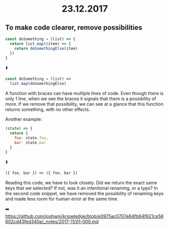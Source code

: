 <h1 align="center">23.12.2017</h1>

## To make code clearer, remove possibilities

```js
const doSomething = (list) => {
  return list.map((item) => {
    return doSomethingElse(item)
  })
}
```

:arrow_down:

```js
const doSomething = (list) => 
  list.map(doSomethingElse)
```

A function with braces can have multiple lines of code. 
Even though there is only 1 line, when we see the braces it signals that there is a possibility of more.
If we remove that possibility, we can see at a glance that this function returns something, with no other effects.

Another example:

```js
(state) => {
  return {
    foo: state.foo,
    bar: state.bar
  }
}
```

:arrow_down:

```js
({ foo, bar }) => ({ foo, bar })
```

Reading this code, we have to look closely. Did we return the exact same keys that we selected? 
If not, was it an intentional renaming, or a typo?
In the second code snippet, we have removed the possibility of renaming keys and made less room for human error at the same time.

:arrow_right: https://github.com/joshwnj/knowledge/blob/e0975ac0707e84fb64f621ce56602cd43fed340a/_notes/2017-11/01-000.md
